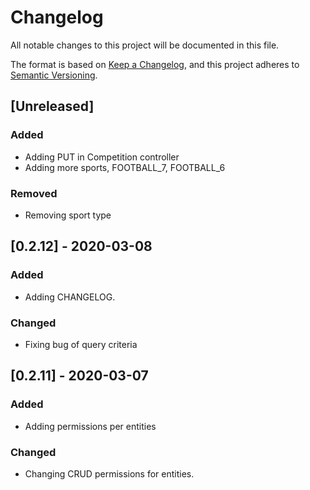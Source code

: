 # Changelog
All notable changes to this project will be documented in this file.

The format is based on [Keep a Changelog](https://keepachangelog.com/en/1.0.0/),
and this project adheres to [Semantic Versioning](https://semver.org/spec/v2.0.0.html).

## [Unreleased]

### Added

- Adding PUT in Competition controller
- Adding more sports, FOOTBALL_7, FOOTBALL_6

### Removed

- Removing sport type

## [0.2.12] - 2020-03-08

### Added
- Adding CHANGELOG.

### Changed
- Fixing bug of query criteria

## [0.2.11] - 2020-03-07

### Added
- Adding permissions per entities

### Changed
- Changing CRUD permissions for entities.